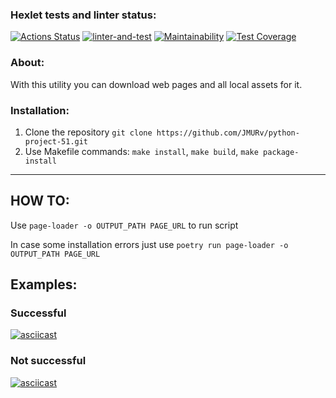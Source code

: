 ### Hexlet tests and linter status:
[![Actions Status](https://github.com/JMURv/python-project-51/workflows/hexlet-check/badge.svg)](https://github.com/JMURv/python-project-51/actions)
[![linter-and-test](https://github.com/JMURv/python-project-51/actions/workflows/linter-and-test.yml/badge.svg)](https://github.com/JMURv/python-project-51/actions/workflows/linter-and-test.yml)
[![Maintainability](https://api.codeclimate.com/v1/badges/f07ac1df42e3381e5031/maintainability)](https://codeclimate.com/github/JMURv/python-project-51/maintainability)
[![Test Coverage](https://api.codeclimate.com/v1/badges/f07ac1df42e3381e5031/test_coverage)](https://codeclimate.com/github/JMURv/python-project-51/test_coverage)

### About:

With this utility you can download web pages and all local assets for it.
### Installation:
1. Clone the repository ```git clone https://github.com/JMURv/python-project-51.git```
2. Use Makefile commands: ```make install```, ```make build```, ```make package-install```
____
## HOW TO:

Use ```page-loader -o OUTPUT_PATH PAGE_URL``` to run script

In case some installation errors just use ```poetry run page-loader -o OUTPUT_PATH PAGE_URL```

## Examples:
### Successful
[![asciicast](https://asciinema.org/a/KftbbueIs6zQwucMKNUKeA0aj.svg)](https://asciinema.org/a/KftbbueIs6zQwucMKNUKeA0aj)

### Not successful
[![asciicast](https://asciinema.org/a/kpGWVuHNkua8uXPC1itEWpRWq.svg)](https://asciinema.org/a/kpGWVuHNkua8uXPC1itEWpRWq)